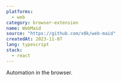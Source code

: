 ```yaml
---
platforms:
  - web
category: browser-extension
name: WebMaid
source: "https://github.com/x0k/web-maid"
createdAt: 2023-11-07
lang: typescript
stack:
  - react
---
```

Automation in the browser.
